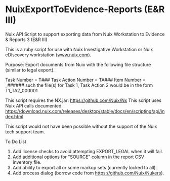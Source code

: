 # NuixExportToEvidence-Reports (E&R III)
Nuix API Script to support exporting data from Nuix Workstation to Evidence & Reports 3 (E&R III)

This is a ruby script for use with Nuix Investigative Workstation or Nuix eDiscovery workstation (www.nuix.com).

Purpose: Export documents from Nuix with the following file structure (similar to legal export).

Task Number = T###
Task Action Number = TA###
Item Number = _######
such the file(s) for Task 1, Task Action 2 would be in the form
T1_TA2_000001

This script requires the NX.jar: https://github.com/Nuix/Nx
This script uses Nuix API calls documented: https://download.nuix.com/releases/desktop/stable/docs/en/scripting/api/index.html

This script would not have been possible without the support of the Nuix tech support team.

To Do List
1) Add license checks to avoid attempting EXPORT_LEGAL when it will fail.
2) Add additional options for "SOURCE" column in the report CSV inventory file. 
3) Add ability to export all or some markup sets (currently locked to all). 
4) Add process dialog (borrow code from https://github.com/Nuix/Nukers). 
